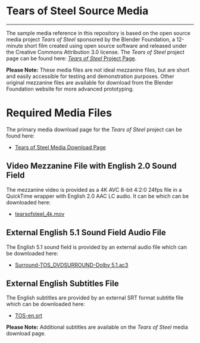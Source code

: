 # Tears of Steel Source Media

___
The sample media reference in this repository is based on the open source media project _Tears of Steel_ sponsored by
the Blender Foundation, a 12-minute short film created using open source software and released under the Creative
Commons Attribution 3.0 license. The _Tears of Steel_ project page can be found here: [_Tears of
Steel_ Project Page](https://mango.blender.org/).

**Please Note:** These media files are not ideal mezzanine files, but are short and easily accessible for testing and
demonstration purposes. Other original mezzanine files are available for download from the Blender Foundation website
for more advanced prototyping.

# Required Media Files

The primary media download page for the _Tears of Steel_ project can be found here:

- [Tears of Steel Media Download Page](https://mango.blender.org/download/)

## Video Mezzanine File with English 2.0 Sound Field

The mezzanine video is provided as a 4K AVC 8-bit 4:2:0 24fps file in a QuickTime wrapper with English 2.0 AAC LC audio.
It can be which can be downloaded here:

- [tearsofsteel_4k.mov](https://ftp.nluug.nl/pub/graphics/blender/demo/movies/ToS/tearsofsteel_4k.mov)

## External English 5.1 Sound Field Audio File

The English 5.1 sound field is provided by an external audio file which can be downloaded here:

- [Surround-TOS_DVDSURROUND-Dolby 5.1.ac3](https://ftp.nluug.nl/pub/graphics/blender/demo/movies/ToS/Surround-TOS_DVDSURROUND-Dolby%205.1.ac3)

## External English Subtitles File

The English subtitles are provided by an external SRT format subtitle file which can be downloaded here:

- [TOS-en.srt](https://ftp.nluug.nl/pub/graphics/blender/demo/movies/ToS/subtitles/TOS-en.srt)

**Please Note:** Additional subtitles are available on the _Tears of Steel_ media download page.